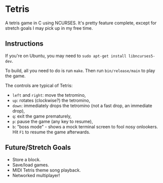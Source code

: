 Tetris
======

A tetris game in C using NCURSES.  It's pretty feature complete, except for
stretch goals I may pick up in my free time.


Instructions
------------

If you're on Ubuntu, you may need to `sudo apt-get install libncurses5-dev`.

To build, all you need to do is run `make`.  Then run `bin/release/main` to play
the game.

The controls are typical of Tetris:
* `left` and `right`: move the tetromino,
* `up`: rotates (clockwise?) the tetromino,
* `down`: immediately drops the tetromino (not a fast drop, an immediate drop),
* `q`: exit the game prematurely,
* `p`: pause the game (any key to resume),
* `b`: "boss mode" - shows a mock terminal screen to fool nosy onlookers.  Hit
  `F1` to resume the game afterwards.


Future/Stretch Goals
--------------------

* Store a block.
* Save/load games.
* MIDI Tetris theme song playback.
* Networked multiplayer!
